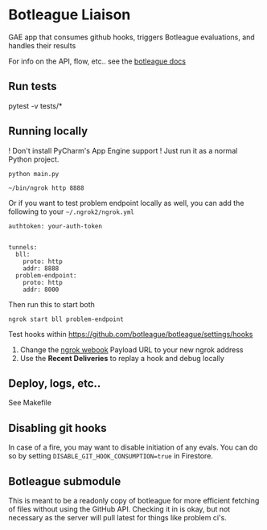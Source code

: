 # Botleague Liaison

GAE app that consumes github hooks, triggers Botleague evaluations, 
and handles their results

For info on the API, flow, etc.. see the [botleague docs](https://github.com/botleague/botleague)

## Run tests

pytest -v tests/*

## Running locally

! Don't install PyCharm's App Engine support ! Just run it as a normal Python project.

```
python main.py
``` 

```
~/bin/ngrok http 8888
```

Or if you want to test problem endpoint locally as well, you can add the 
following to your `~/.ngrok2/ngrok.yml`

```
authtoken: your-auth-token


tunnels:
  bll:
    proto: http
    addr: 8888
  problem-endpoint:
    proto: http
    addr: 8000
```

Then run this to start both 

```
ngrok start bll problem-endpoint
```

Test hooks within https://github.com/botleague/botleague/settings/hooks


1. Change the [ngrok webook](https://github.com/botleague/botleague/settings/hooks/101461445) Payload URL to your new ngrok address
2. Use the **Recent Deliveries** to replay a hook and debug locally



## Deploy, logs, etc..

See Makefile

## Disabling git hooks

In case of a fire, you may want to disable initiation of any evals. You can 
do so by setting `DISABLE_GIT_HOOK_CONSUMPTION=true` in Firestore. 


## Botleague submodule

This is meant to be a readonly copy of botleague for more efficient 
fetching of files without using the GitHub API. Checking it in is okay, but
not necessary as the server will pull latest for things like problem ci's.
